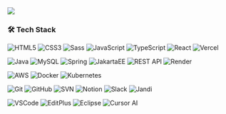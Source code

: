<img src="https://capsule-render.vercel.app/api?type=waving&color=0d1117,161b22&height=300&section=header&text=Suhyun%20Github&fontSize=80&fontColor=c9d1d9" />

### 🛠️ Tech Stack

<!-- Frontend -->
![HTML5](https://img.shields.io/badge/HTML5-E34F26?style=flat&logo=html5&logoColor=white)
![CSS3](https://img.shields.io/badge/CSS3-1572B6?style=flat&logo=css3&logoColor=white)
![Sass](https://img.shields.io/badge/Sass-CC6699?style=flat&logo=sass&logoColor=white)
![JavaScript](https://img.shields.io/badge/JavaScript-F7DF1E?style=flat&logo=javascript&logoColor=black)
![TypeScript](https://img.shields.io/badge/TypeScript-3178C6?style=flat&logo=typescript&logoColor=white)
![React](https://img.shields.io/badge/React-61DAFB?style=flat&logo=react&logoColor=black)
![Vercel](https://img.shields.io/badge/Vercel-000000?style=flat&logo=vercel&logoColor=white)

<!-- Backend -->
![Java](https://img.shields.io/badge/Java-007396?style=flat&logo=openjdk&logoColor=white)
![MySQL](https://img.shields.io/badge/MySQL-4479A1?style=flat&logo=mysql&logoColor=white)
![Spring](https://img.shields.io/badge/Spring-6DB33F?style=flat&logo=spring&logoColor=white)
![JakartaEE](https://img.shields.io/badge/JakartaEE-007396?style=flat&logo=java&logoColor=white)
![REST API](https://img.shields.io/badge/REST%20API-000000?style=flat&logo=protocols.io&logoColor=white)
![Render](https://img.shields.io/badge/Render-46E3B7?style=flat&logo=render&logoColor=white)

<!-- DevOps / Cloud -->
![AWS](https://img.shields.io/badge/AWS-232F3E?style=flat&logo=amazonaws&logoColor=white)
![Docker](https://img.shields.io/badge/Docker-2496ED?style=flat&logo=docker&logoColor=white)
![Kubernetes](https://img.shields.io/badge/Kubernetes-326CE5?style=flat&logo=kubernetes&logoColor=white)

<!-- Collaboration / Version Control -->
![Git](https://img.shields.io/badge/Git-F05032?style=flat&logo=git&logoColor=white)
![GitHub](https://img.shields.io/badge/GitHub-181717?style=flat&logo=github&logoColor=white)
![SVN](https://img.shields.io/badge/Subversion-809CC9?style=flat&logo=subversion&logoColor=white)
![Notion](https://img.shields.io/badge/Notion-000000?style=flat&logo=notion&logoColor=white)
![Slack](https://img.shields.io/badge/Slack-4A154B?style=flat&logo=slack&logoColor=white)
![Jandi](https://img.shields.io/badge/Jandi-00C73C?style=flat&logo=naver&logoColor=white)

<!-- Tools -->
![VSCode](https://img.shields.io/badge/VSCode-007ACC?style=flat&logo=visualstudiocode&logoColor=white)
![EditPlus](https://img.shields.io/badge/EditPlus-FF6600?style=flat&logo=notepad++&logoColor=white)
![Eclipse](https://img.shields.io/badge/Eclipse-2C2255?style=flat&logo=eclipseide&logoColor=white)
![Cursor AI](https://img.shields.io/badge/Cursor%20AI-000000?style=flat&logo=cursor&logoColor=white)
